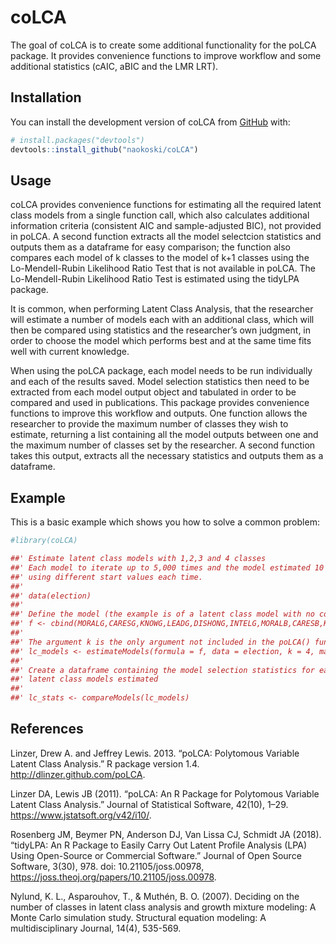 
<!-- README.md is generated from README.Rmd. Please edit that file -->

# coLCA

<!-- badges: start -->
<!-- badges: end -->

The goal of coLCA is to create some additional functionality for the
poLCA package. It provides convenience functions to improve workflow and
some additional statistics (cAIC, aBIC and the LMR LRT).

## Installation

You can install the development version of coLCA from
[GitHub](https://github.com/) with:

``` r
# install.packages("devtools")
devtools::install_github("naokoski/coLCA")
```

## Usage

coLCA provides convenience functions for estimating all the required
latent class models from a single function call, which also calculates
additional information criteria (consistent AIC and sample-adjusted
BIC), not provided in poLCA. A second function extracts all the model
selectcion statistics and outputs them as a dataframe for easy
comparison; the function also compares each model of k classes to the
model of k+1 classes using the Lo-Mendell-Rubin Likelihood Ratio Test
that is not available in poLCA. The Lo-Mendell-Rubin Likelihood Ratio
Test is estimated using the tidyLPA package.

It is common, when performing Latent Class Analysis, that the researcher
will estimate a number of models each with an additional class, which
will then be compared using statistics and the researcher’s own
judgment, in order to choose the model which performs best and at the
same time fits well with current knowledge.

When using the poLCA package, each model needs to be run individually
and each of the results saved. Model selection statistics then need to
be extracted from each model output object and tabulated in order to be
compared and used in publications. This package provides convenience
functions to improve this workflow and outputs. One function allows the
researcher to provide the maximum number of classes they wish to
estimate, returning a list containing all the model outputs between one
and the maximum number of classes set by the researcher. A second
function takes this output, extracts all the necessary statistics and
outputs them as a dataframe.

## Example

This is a basic example which shows you how to solve a common problem:

``` r
#library(coLCA)

##' Estimate latent class models with 1,2,3 and 4 classes
##' Each model to iterate up to 5,000 times and the model estimated 10 times,
##' using different start values each time.
##' 
##' data(election)
##' 
##' Define the model (the example is of a latent class model with no covariates)
##' f <- cbind(MORALG,CARESG,KNOWG,LEADG,DISHONG,INTELG,MORALB,CARESB,KNOWB,LEADB,DISHONB,INTELB) ~ 1
##' 
##' The argument k is the only argument not included in the poLCA() function. All other arguments are the same.
##' lc_models <- estimateModels(formula = f, data = election, k = 4, maxiter = 5000, nrep = 10)
##' 
##' Create a dataframe containing the model selection statistics for each of the 
##' latent class models estimated
##' 
##' lc_stats <- compareModels(lc_models)
```

## References

Linzer, Drew A. and Jeffrey Lewis. 2013. “poLCA: Polytomous Variable
Latent Class Analysis.” R package version 1.4.
<http://dlinzer.github.com/poLCA>.

Linzer DA, Lewis JB (2011). “poLCA: An R Package for Polytomous Variable
Latent Class Analysis.” Journal of Statistical Software, 42(10), 1–29.
<https://www.jstatsoft.org/v42/i10/>.

Rosenberg JM, Beymer PN, Anderson DJ, Van Lissa CJ, Schmidt JA (2018).
“tidyLPA: An R Package to Easily Carry Out Latent Profile Analysis (LPA)
Using Open-Source or Commercial Software.” Journal of Open Source
Software, 3(30), 978. doi: 10.21105/joss.00978,
<https://joss.theoj.org/papers/10.21105/joss.00978>.

Nylund, K. L., Asparouhov, T., & Muthén, B. O. (2007). Deciding on the
number of classes in latent class analysis and growth mixture modeling:
A Monte Carlo simulation study. Structural equation modeling: A
multidisciplinary Journal, 14(4), 535-569.
